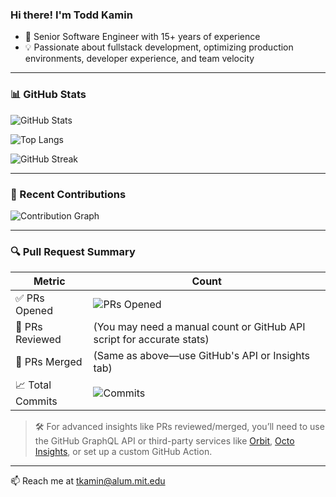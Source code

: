 ### Hi there! I'm Todd Kamin

- 🔧 Senior Software Engineer with 15+ years of experience
- 💡 Passionate about fullstack development, optimizing production environments, developer experience, and team velocity

---

### 📊 GitHub Stats

<!-- GitHub Stats -->
![GitHub Stats](https://github-readme-stats.vercel.app/api?username=tkamin&show_icons=true&count_private=true&theme=default)

<!-- Top Languages -->
![Top Langs](https://github-readme-stats.vercel.app/api/top-langs/?username=tkamin&layout=compact&theme=default)

<!-- GitHub Streak -->
![GitHub Streak](https://streak-stats.demolab.com/?user=tkamin&theme=default)

---

### 🔧 Recent Contributions

<!-- GitHub Activity Graph -->
![Contribution Graph](https://github-readme-activity-graph.vercel.app/graph?username=tkamin&theme=github-compact)

---

### 🔍 Pull Request Summary

| Metric         | Count |
|----------------|-------|
| ✅ PRs Opened   | ![PRs Opened](https://img.shields.io/badge/dynamic/json?color=informational&label=Opened&query=%24.totalPullRequests.opened&url=https%3A%2F%2Fgh-stats-api.herokuapp.com%2Fapi%2Ftkamin) |
| 📝 PRs Reviewed | (You may need a manual count or GitHub API script for accurate stats) |
| 🔀 PRs Merged   | (Same as above—use GitHub's API or Insights tab) |
| 📈 Total Commits| ![Commits](https://img.shields.io/badge/dynamic/json?color=success&label=Commits&query=%24.totalCommits&url=https%3A%2F%2Fgh-stats-api.herokuapp.com%2Fapi%2Ftkamin) |

> 🛠 For advanced insights like PRs reviewed/merged, you’ll need to use the GitHub GraphQL API or third-party services like [Orbit](https://orbit.love), [Octo Insights](https://octoinsights.com), or set up a custom GitHub Action.

---

📫 Reach me at [tkamin@alum.mit.edu](mailto:tkamin@alum.mit.edu)


<!--
**tkamin/tkamin** is a ✨ _special_ ✨ repository because its `README.md` (this file) appears on your GitHub profile.

Here are some ideas to get you started:

- 🔭 I’m currently working on ...
- 🌱 I’m currently learning ...
- 👯 I’m looking to collaborate on ...
- 🤔 I’m looking for help with ...
- 💬 Ask me about ...
- 📫 How to reach me: ...
- 😄 Pronouns: ...
- ⚡ Fun fact: ...
-->
